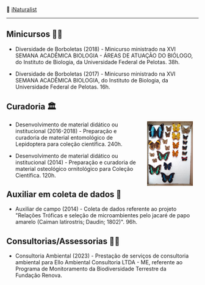 
🦋 [iNaturalist](https://www.inaturalist.org/people/1919964) 

---
## Minicursos :woman_teacher:
* Diversidade de Borboletas (2018) - Minicurso ministrado na XVI SEMANA ACADÊMICA BIOLOGIA - ÁREAS DE ATUAÇÃO DO BIÓLOGO, do Instituto de Biologia, da Universidade Federal de Pelotas. 38h.

* Diversidade de Borboletas (2017) - Minicurso ministrado na XVI SEMANA ACADÊMICA BIOLOGIA, do Instituto de Biologia, da Universidade Federal de Pelotas. 16h.

## Curadoria 	:classical_building:

<img style="padding: 0 15px; float: right;" src="caixa_borbo.jpg" align="right" width="120">

* Desenvolvimento de material didático ou institucional (2016-2018) - Preparação e curadoria de material entomológico de Lepidoptera para coleção científica. 240h. 

* Desenvolvimento de material didático ou institucional (2014) - Preparação e curadoria de material osteológico ornitológico para Coleção Científica. 120h.

## Auxiliar em coleta de dados :microscope:
* Auxiliar de campo (2014) - Coleta de dados referente ao projeto "Relações Tróficas e seleção de microambientes pelo jacaré de papo amarelo (Caiman latirostris; Daudin; 1802)". 96h.

## Consultorias/Assessorias :woman_technologist:
* Consultoria Ambiental (2023) - Prestação de serviços de consultoria ambiental para Ello Ambiental Consultoria LTDA - ME, referente ao Programa de Monitoramento da Biodiversidade Terrestre da Fundação Renova.
